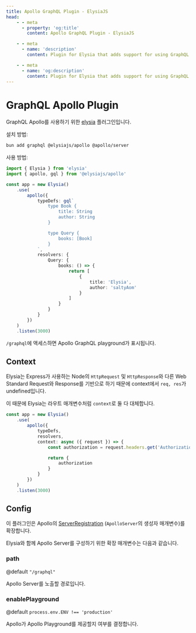 ```yaml
---
title: Apollo GraphQL Plugin - ElysiaJS
head:
    - - meta
      - property: 'og:title'
        content: Apollo GraphQL Plugin - ElysiaJS

    - - meta
      - name: 'description'
        content: Plugin for Elysia that adds support for using GraphQL Apollo on the Elysia server. Start by installing the plugin with "bun add graphql @elysiajs/apollo @apollo/server".

    - - meta
      - name: 'og:description'
        content: Plugin for Elysia that adds support for using GraphQL Apollo on the Elysia server. Start by installing the plugin with "bun add graphql @elysiajs/apollo @apollo/server".
---
```


# GraphQL Apollo Plugin

GraphQL Apollo를 사용하기 위한 [elysia](https://github.com/elysiajs/elysia) 플러그인입니다.

설치 방법:

```bash
bun add graphql @elysiajs/apollo @apollo/server
```

사용 방법:

```typescript
import { Elysia } from 'elysia'
import { apollo, gql } from '@elysiajs/apollo'

const app = new Elysia()
	.use(
		apollo({
			typeDefs: gql`
				type Book {
					title: String
					author: String
				}

				type Query {
					books: [Book]
				}
			`,
			resolvers: {
				Query: {
					books: () => {
						return [
							{
								title: 'Elysia',
								author: 'saltyAom'
							}
						]
					}
				}
			}
		})
	)
	.listen(3000)
```

`/graphql`에 액세스하면 Apollo GraphQL playground가 표시됩니다.

## Context

Elysia는 Express가 사용하는 Node의 `HttpRequest` 및 `HttpResponse`와 다른 Web Standard Request와 Response를 기반으로 하기 때문에 context에서 `req, res`가 undefined입니다.

이 때문에 Elysia는 라우트 매개변수처럼 `context`로 둘 다 대체합니다.

```typescript
const app = new Elysia()
	.use(
		apollo({
			typeDefs,
			resolvers,
			context: async ({ request }) => {
				const authorization = request.headers.get('Authorization')

				return {
					authorization
				}
			}
		})
	)
	.listen(3000)
```

## Config

이 플러그인은 Apollo의 [ServerRegistration](https://www.apollographql.com/docs/apollo-server/api/apollo-server/#options) (`ApolloServer`의 생성자 매개변수)를 확장합니다.

Elysia와 함께 Apollo Server를 구성하기 위한 확장 매개변수는 다음과 같습니다.

### path

@default `"/graphql"`

Apollo Server를 노출할 경로입니다.

### enablePlayground

@default `process.env.ENV !== 'production'`

Apollo가 Apollo Playground를 제공할지 여부를 결정합니다.
